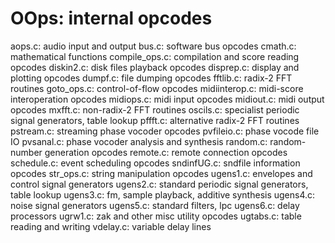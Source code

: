 OOps: internal opcodes
===================

aops.c: audio input and output
bus.c: software bus opcodes
cmath.c: mathematical functions
compile_ops.c: compilation and score reading opcodes
diskin2.c: disk files playback opcodes
disprep.c: display and plotting opcodes
dumpf.c:  file dumping opcodes
fftlib.c: radix-2 FFT routines 
goto_ops.c: control-of-flow opcodes
midiinterop.c: midi-score interoperation opcodes
midiops.c: midi input opcodes
midiout.c: midi output opcodes
mxfft.c: non-radix-2 FFT routines
oscils.c: specialist periodic signal generators, table lookup
pffft.c: alternative radix-2 FFT routines
pstream.c: streaming phase vocoder opcodes
pvfileio.c: phase vocode file IO
pvsanal.c: phase vocoder analysis and synthesis
random.c: random-number generation opcodes
remote.c: remote connection opcodes
schedule.c: event scheduling opcodes
sndinfUG.c: sndfile information opcodes
str_ops.c: string manipulation opcodes
ugens1.c: envelopes and control signal generators
ugens2.c: standard periodic signal generators, table lookup
ugens3.c: fm, sample playback, additive synthesis
ugens4.c: noise signal generators
ugens5.c: standard filters, lpc
ugens6.c: delay processors
ugrw1.c: zak and other misc utility opcodes
ugtabs.c: table reading and writing
vdelay.c: variable delay lines
